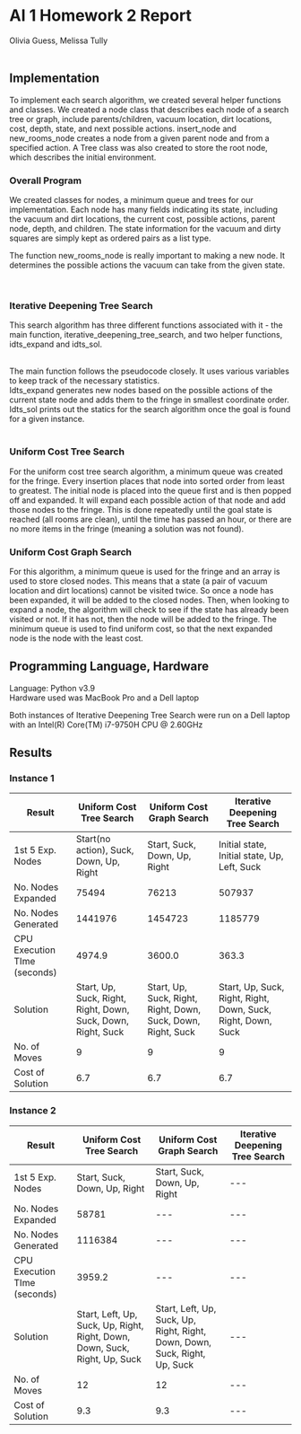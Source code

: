 # AI 1 Homework 2 Report

Olivia Guess, Melissa Tully <br> <br>

## Implementation
To implement each search algorithm, we created several helper functions and classes. We created a node class that describes each node of a search tree or graph, include parents/children, vacuum location, dirt locations, cost, depth, state, and next possible actions. insert_node and new_rooms_node creates a node from a given parent node and from a specified action. A Tree class was also created to store the root node, which describes the initial environment.

### Overall Program

<p> We created classes for nodes, a minimum queue and trees for our implementation. Each node has many fields indicating its state, including the vacuum and dirt locations, the current cost, possible actions, parent node, depth, and children. The state information for the vacuum and dirty squares are simply kept as ordered pairs as a list type.</p>
<p> The function new_rooms_node is really important to making a new node. It determines the possible actions the vacuum can take from the given state. </p> <br>

### Iterative Deepening Tree Search

<p> This search algorithm has three different functions associated with it - the main function, iterative_deepening_tree_search, and two helper functions, idts_expand and idts_sol. </p><br>
The main function follows the pseudocode closely. It uses various variables to keep track of the necessary statistics. <br>
Idts_expand generates new nodes based on the possible actions of the current state node and adds them to the fringe in smallest coordinate order. <br>
Idts_sol prints out the statics for the search algorithm once the goal is found for a given instance. <br> <br>

### Uniform Cost Tree Search

<p> For the uniform cost tree search algorithm, a minimum queue was created for the fringe. Every insertion places that node into sorted order from least to greatest. The initial node is placed into the queue first and is then popped off and expanded. It will expand each possible action of that node and add those nodes to the fringe. This is done repeatedly until the goal state is reached (all rooms are clean), until the time has passed an hour, or there are no more items in the fringe (meaning a solution was not found). </p>

### Uniform Cost Graph Search

<p> For this algorithm, a minimum queue is used for the fringe and an array is used to store closed nodes. This means that a state (a pair of vacuum location and dirt locations) cannot be visited twice. So once a node has been expanded, it will be added to the closed nodes. Then, when looking to expand a node, the algorithm will check to see if the state has already been visited or not. If it has not, then the node will be added to the fringe. The minimum queue is used to find uniform cost, so that the next expanded node is the node with the least cost. </p>

## Programming Language, Hardware

Language: Python v3.9 <br>
Hardware used was MacBook Pro and a Dell laptop <br>
<p> Both instances of Iterative Deepening Tree Search were run on a Dell laptop with an Intel(R) Core(TM) i7-9750H CPU @ 2.60GHz </p>

## Results

### Instance 1

| Result | Uniform Cost Tree Search| Uniform Cost Graph Search | Iterative Deepening Tree Search |
| --- | --- | --- | --- |
| 1st 5 Exp. Nodes | Start(no action), Suck, Down, Up, Right | Start, Suck, Down, Up, Right | Initial state, Initial state, Up, Left, Suck |
| No. Nodes Expanded | 75494 | 76213 | 507937 |
| No. Nodes Generated | 1441976 | 1454723 | 1185779 |
| CPU Execution TIme (seconds) | 4974.9 | 3600.0 | 363.3 |
| Solution | Start, Up, Suck, Right, Right, Down, Suck, Down, Right, Suck | Start, Up, Suck, Right, Right, Down, Suck, Down, Right, Suck | Start, Up, Suck, Right, Right, Down, Suck, Right, Down, Suck |
| No. of Moves | 9 | 9 | 9 |
| Cost of Solution | 6.7 | 6.7 | 6.7 |
### Instance 2

| Result | Uniform Cost Tree Search| Uniform Cost Graph Search | Iterative Deepening Tree Search |
| --- | --- | --- | --- |
| 1st 5 Exp. Nodes | Start, Suck, Down, Up, Right | Start, Suck, Down, Up, Right | --- |
| No. Nodes Expanded | 58781 | --- | --- |
| No. Nodes Generated | 1116384 | --- | --- |
| CPU Execution TIme (seconds) | 3959.2 | --- | --- |
| Solution | Start, Left, Up, Suck, Up, Right, Right, Down, Down, Suck, Right, Up, Suck | Start, Left, Up, Suck, Up, Right, Right, Down, Down, Suck, Right, Up, Suck | --- |
| No. of Moves | 12 | 12 | --- |
| Cost of Solution | 9.3 | 9.3 | --- |
